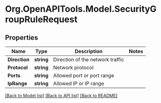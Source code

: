 # Org.OpenAPITools.Model.SecurityGroupRuleRequest

## Properties

Name | Type | Description | Notes
------------ | ------------- | ------------- | -------------
**Direction** | **string** | Direction of the network traffic | 
**Protocol** | **string** | Network protocol | 
**Ports** | **string** | Allowed port or port range | 
**IpRange** | **string** | Allowed IP or IP range | 

[[Back to Model list]](../README.md#documentation-for-models) [[Back to API list]](../README.md#documentation-for-api-endpoints) [[Back to README]](../README.md)

